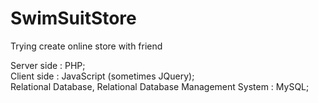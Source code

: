 # SwimSuitStore
 Trying create online store with friend

Server side : PHP;  
Client side : JavaScript (sometimes JQuery);  
Relational Database, Relational Database Management System : MySQL;  
